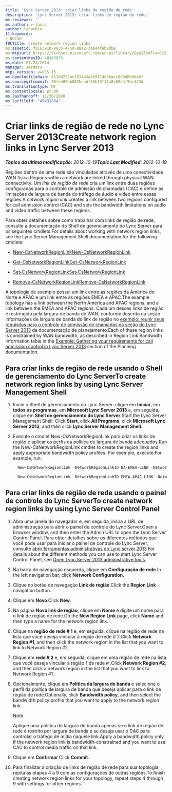 ```yaml
---
title: 'Lync Server 2013: criar links de região de rede'
description: 'Lync Server 2013: criar links de região de rede.'
ms.reviewer: ''
ms.author: v-lanac
author: lanachin
f1.keywords:
- NOCSH
TOCTitle: Create network region links
ms:assetid: f8163910-8935-475d-88a2-3aa44feb9dbe
ms:mtpsurl: https://technet.microsoft.com/en-us/library/Gg413047(v=OCS.15)
ms:contentKeyID: 48185873
ms.date: 07/23/2014
manager: serdars
mtps_version: v=OCS.15
ms.openlocfilehash: 6510d252ac1534a3a8e9f14d56acc8d0d8b60a6f
ms.sourcegitcommit: 36fee89bb887bea4f18b19f17a8c69daf5bc423d
ms.translationtype: MT
ms.contentlocale: pt-BR
ms.lasthandoff: 11/26/2020
ms.locfileid: "49431894"
---
```

# <a name="create-network-region-links-in-lync-server-2013"></a><span data-ttu-id="87289-103">Criar links de região de rede no Lync Server 2013</span><span class="sxs-lookup"><span data-stu-id="87289-103">Create network region links in Lync Server 2013</span></span>

<div data-xmlns="http://www.w3.org/1999/xhtml">

<div class="topic" data-xmlns="http://www.w3.org/1999/xhtml" data-msxsl="urn:schemas-microsoft-com:xslt" data-cs="https://msdn.microsoft.com/">

<div data-asp="https://msdn2.microsoft.com/asp">



</div>

<div id="mainSection">

<div id="mainBody"><span data-ttu-id="87289-104">

<span> </span></span><span class="sxs-lookup"><span data-stu-id="87289-104">

<span> </span></span></span>

<span data-ttu-id="87289-105">_**Tópico da última modificação:** 2012-10-19_</span><span class="sxs-lookup"><span data-stu-id="87289-105">_**Topic Last Modified:** 2012-10-19_</span></span>

<span data-ttu-id="87289-106">Regiões dentro de uma rede são vinculadas através de uma conectividade WAN física.</span><span class="sxs-lookup"><span data-stu-id="87289-106">Regions within a network are linked through physical WAN connectivity.</span></span> <span data-ttu-id="87289-107">Um *link de região de rede* cria um link entre duas regiões configuradas para o controle de admissão de chamadas (CAC) e define as limitações de largura de banda do tráfego de áudio e vídeo entre essas regiões.</span><span class="sxs-lookup"><span data-stu-id="87289-107">A *network region link* creates a link between two regions configured for call admission control (CAC) and sets the bandwidth limitations on audio and video traffic between these regions.</span></span>

<span data-ttu-id="87289-108">Para obter detalhes sobre como trabalhar com links de região de rede, consulte a documentação do Shell de gerenciamento do Lync Server para os seguintes cmdlets:</span><span class="sxs-lookup"><span data-stu-id="87289-108">For details about working with network region links, see the Lync Server Management Shell documentation for the following cmdlets:</span></span>

  - [<span data-ttu-id="87289-109">New-CsNetworkRegionLink</span><span class="sxs-lookup"><span data-stu-id="87289-109">New-CsNetworkRegionLink</span></span>](https://docs.microsoft.com/powershell/module/skype/New-CsNetworkRegionLink)

  - [<span data-ttu-id="87289-110">Get-CsNetworkRegionLink</span><span class="sxs-lookup"><span data-stu-id="87289-110">Get-CsNetworkRegionLink</span></span>](https://docs.microsoft.com/powershell/module/skype/Get-CsNetworkRegionLink)

  - [<span data-ttu-id="87289-111">Set-CsNetworkRegionLink</span><span class="sxs-lookup"><span data-stu-id="87289-111">Set-CsNetworkRegionLink</span></span>](https://docs.microsoft.com/powershell/module/skype/Set-CsNetworkRegionLink)

  - [<span data-ttu-id="87289-112">Remove-CsNetworkRegionLink</span><span class="sxs-lookup"><span data-stu-id="87289-112">Remove-CsNetworkRegionLink</span></span>](https://docs.microsoft.com/powershell/module/skype/Remove-CsNetworkRegionLink)

<span data-ttu-id="87289-113">A topologia de exemplo possui um link entre as regiões da América do Norte e APAC e um link entre as regiões EMEA e APAC.</span><span class="sxs-lookup"><span data-stu-id="87289-113">The example topology has a link between the North America and APAC regions, and a link between the EMEA and APAC regions.</span></span> <span data-ttu-id="87289-114">Cada um desses links de região é restringido pela largura de banda de WAN, conforme descrito na seção informações de largura de banda do link de região no [exemplo: reunir seus requisitos para o controle de admissão de chamadas na seção do Lync Server 2013](lync-server-2013-example-of-gathering-your-requirements-for-call-admission-control.md) da documentação de planejamento.</span><span class="sxs-lookup"><span data-stu-id="87289-114">Each of these region links is constrained by WAN bandwidth, as described in Region Link Bandwidth Information table in the [Example: Gathering your requirements for call admission control in Lync Server 2013](lync-server-2013-example-of-gathering-your-requirements-for-call-admission-control.md) section of the Planning documentation.</span></span>

<div>

## <a name="to-create-network-region-links-by-using-lync-server-management-shell"></a><span data-ttu-id="87289-115">Para criar links de região de rede usando o Shell de gerenciamento do Lync Server</span><span class="sxs-lookup"><span data-stu-id="87289-115">To create network region links by using Lync Server Management Shell</span></span>

1.  <span data-ttu-id="87289-116">Inicie o Shell de gerenciamento do Lync Server: clique em **Iniciar**, em **todos os programas**, em **Microsoft Lync Server 2013** e, em seguida, clique em **Shell de gerenciamento do Lync Server**.</span><span class="sxs-lookup"><span data-stu-id="87289-116">Start the Lync Server Management Shell: Click **Start**, click **All Programs**, click **Microsoft Lync Server 2013**, and then click **Lync Server Management Shell**.</span></span>

2.  <span data-ttu-id="87289-117">Execute o cmdlet New-CsNetworkRegionLink para criar os links de região e aplicar os perfis da política de largura de banda adequados.</span><span class="sxs-lookup"><span data-stu-id="87289-117">Run the New-CsNetworkRegionLink cmdlet to create the region links and apply appropriate bandwidth policy profiles.</span></span> <span data-ttu-id="87289-118">Por exemplo, execute:</span><span class="sxs-lookup"><span data-stu-id="87289-118">For example, run:</span></span>
    
      ```powershell
        New-CsNetworkRegionLink -NetworkRegionLinkID NA-EMEA-LINK -NetworkRegionID1 NorthAmerica -NetworkRegionID2 EMEA -BWPolicyProfileID 50Mb_Link
      ```
    
      ```powershell
        New-CsNetworkRegionLink -NetworkRegionLinkID EMEA-APAC-LINK -NetworkRegionID1 EMEA -NetworkRegionID2 APAC -BWPolicyProfileID 25Mb_Link
      ```

</div>

<div>

## <a name="to-create-network-region-links-by-using-lync-server-control-panel"></a><span data-ttu-id="87289-119">Para criar links de região de rede usando o painel de controle do Lync Server</span><span class="sxs-lookup"><span data-stu-id="87289-119">To create network region links by using Lync Server Control Panel</span></span>

1.  <span data-ttu-id="87289-120">Abra uma janela do navegador e, em seguida, insira a URL de administração para abrir o painel de controle do Lync Server.</span><span class="sxs-lookup"><span data-stu-id="87289-120">Open a browser window, and then enter the Admin URL to open the Lync Server Control Panel.</span></span> <span data-ttu-id="87289-121">Para obter detalhes sobre os diferentes métodos que você pode usar para iniciar o painel de controle do Lync Server, consulte [abrir ferramentas administrativas do Lync server 2013](lync-server-2013-open-lync-server-administrative-tools.md).</span><span class="sxs-lookup"><span data-stu-id="87289-121">For details about the different methods you can use to start Lync Server Control Panel, see [Open Lync Server 2013 administrative tools](lync-server-2013-open-lync-server-administrative-tools.md).</span></span>

2.  <span data-ttu-id="87289-122">Na barra de navegação esquerda, clique em **Configuração de rede**.</span><span class="sxs-lookup"><span data-stu-id="87289-122">In the left navigation bar, click **Network Configuration**.</span></span>

3.  <span data-ttu-id="87289-123">Clique no botão de navegação **Link de região**.</span><span class="sxs-lookup"><span data-stu-id="87289-123">Click the **Region Link** navigation button.</span></span>

4.  <span data-ttu-id="87289-124">Clique em **Novo**.</span><span class="sxs-lookup"><span data-stu-id="87289-124">Click **New**.</span></span>

5.  <span data-ttu-id="87289-125">Na página **Novo link de região**, clique em **Nome** e digite um nome para o link de região de rede.</span><span class="sxs-lookup"><span data-stu-id="87289-125">On the **New Region Link** page, click **Name** and then type a name for the network region link.</span></span>

6.  <span data-ttu-id="87289-126">Clique na **região de rede \# 1** e, em seguida, clique na região de rede na lista que você deseja vincular à região de rede \# 2.</span><span class="sxs-lookup"><span data-stu-id="87289-126">Click **Network Region \#1**, and then click the network region in the list that you want to link to Network Region \#2.</span></span>

7.  <span data-ttu-id="87289-127">Clique em **rede \# 2** e, em seguida, clique em uma região de rede na lista que você deseja vincular à região 1 da rede \# .</span><span class="sxs-lookup"><span data-stu-id="87289-127">Click **Network Region \#2**, and then click a network region in the list that you want to link to Network Region \#1.</span></span>

8.  <span data-ttu-id="87289-128">Opcionalmente, clique em **Política da largura de banda** e selecione o perfil da política de largura de banda que deseja aplicar para o link de região de rede.</span><span class="sxs-lookup"><span data-stu-id="87289-128">Optionally, click **Bandwidth policy**, and then select the bandwidth policy profile that you want to apply to the network region link.</span></span>
    
    <div class=" ">
    

    > [!NOTE]  
    > <span data-ttu-id="87289-129">Aplique uma política de largura de banda apenas se o link de região de rede é restrito por largura de banda e se deseja usar o CAC para controlar o tráfego de mídia naquele link.</span><span class="sxs-lookup"><span data-stu-id="87289-129">Apply a bandwidth policy only if the network region link is bandwidth-constrained and you want to use CAC to control media traffic on that link.</span></span>

    
    </div>

9.  <span data-ttu-id="87289-130">Clique em **Confirmar**.</span><span class="sxs-lookup"><span data-stu-id="87289-130">Click **Commit**.</span></span>

10. <span data-ttu-id="87289-131">Para finalizar a criação de links de região de rede para sua topologia, repita as etapas 4 a 9 com as configurações de outras regiões.</span><span class="sxs-lookup"><span data-stu-id="87289-131">To finish creating network region links for your topology, repeat steps 4 through 9 with settings for other regions.</span></span>

<span data-ttu-id="87289-132"></div>

</div>

<span> </span>

</div>

</div>

</span><span class="sxs-lookup"><span data-stu-id="87289-132"></div>

</div>

<span> </span>

</div>

</div>

</span></span></div>
